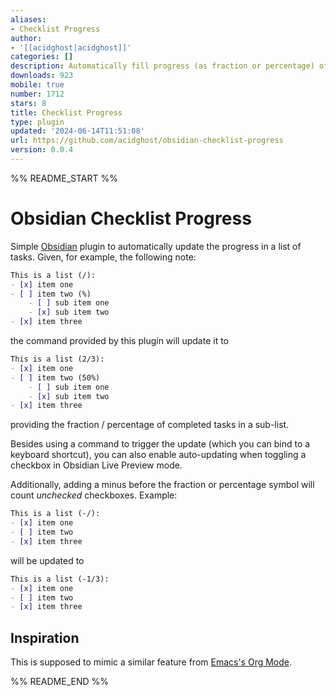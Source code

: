 ```yaml
---
aliases:
- Checklist Progress
author:
- '[[acidghost|acidghost]]'
categories: []
description: Automatically fill progress (as fraction or percentage) of check-lists.
downloads: 923
mobile: true
number: 1712
stars: 8
title: Checklist Progress
type: plugin
updated: '2024-06-14T11:51:08'
url: https://github.com/acidghost/obsidian-checklist-progress
version: 0.0.4
---
```


%% README_START %%

# Obsidian Checklist Progress

Simple [Obsidian](https://obsidian.md) plugin to automatically update the progress in a list of
tasks. Given, for example, the following note:

```markdown
This is a list (/):
- [x] item one
- [ ] item two (%)
    - [ ] sub item one
    - [x] sub item two
- [x] item three
```

the command provided by this plugin will update it to

```markdown
This is a list (2/3):
- [x] item one
- [ ] item two (50%)
    - [ ] sub item one
    - [x] sub item two
- [x] item three
```

providing the fraction / percentage of completed tasks in a sub-list.

Besides using a command to trigger the update (which you can bind to a keyboard
shortcut), you can also enable auto-updating when toggling a checkbox in
Obsidian Live Preview mode.

Additionally, adding a minus before the fraction or percentage symbol will count
*unchecked* checkboxes. Example:

```markdown
This is a list (-/):
- [x] item one
- [ ] item two
- [x] item three
```

will be updated to

```markdown
This is a list (-1/3):
- [x] item one
- [ ] item two
- [x] item three
```

## Inspiration

This is supposed to mimic a similar feature from [Emacs's Org Mode](https://orgmode.org/manual/Checkboxes.html).


%% README_END %%